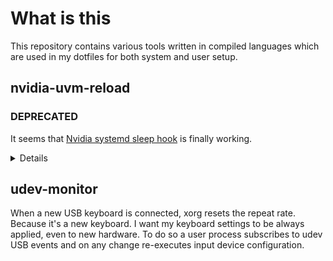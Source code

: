 # What is this

This repository contains various tools written in compiled languages which are used in my dotfiles for both system and user setup.


## nvidia-uvm-reload

### DEPRECATED

It seems that [Nvidia systemd sleep hook](http://download.nvidia.com/XFree86/Linux-x86_64/530.41.03/README/powermanagement.html) is finally working.

<details>
Nvidia CUDA doesn't survive system suspends. This leaves things such as [Sunshine](https://github.com/LizardByte/Sunshine) or [Stable Diffusion](https://github.com/AbdBarho/stable-diffusion-webui-docker) broken after resuming.
My current solution to this problem consists of the following:

- A systemd daemon that sends a dbus signal before suspend and after resume
- A shell script which monitors resume signal, stops sunshine, docker containers which require a GPU, calls a dbus method consumed by nvidia-uvm-reload, waits for it to complete and restarts sunshine and docker containers
- A dbus system call handler (nvidia-uvm-reload), which restarts nvidia_uvm kernel module

### Why so complicated?

I could have slammed all this logic in a single shell script. But it would be either:

- Running as systemd service hooked to suspend, and it would have to~~ run stuff as a user.
- Running this script as a user, and sudo'ing rmmod and modprobe.~~

It's a better idea to run privileged stuff via daemon and RPC call it when needed (using d bus since why not), and run user stuff as a user.

</details>

## udev-monitor

When a new USB keyboard is connected, xorg resets the repeat rate. Because it's a new keyboard. I want my keyboard settings to be always applied, even to new hardware. To do so a user process subscribes to udev USB events and on any change re-executes input device configuration.
